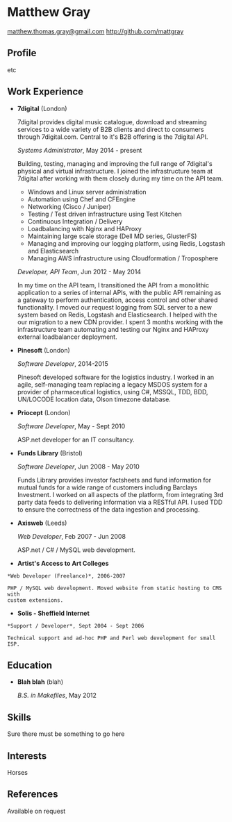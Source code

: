 Matthew Gray
============

<matthew.thomas.gray@gmail.com>
<http://github.com/mattgray>

Profile
-------

etc

Work Experience
---------------

*   **7digital** (London)

    7digital provides digital music catalogue, download and streaming services
    to a wide variety of B2B clients and direct to consumers through
    7digital.com. Central to it's B2B offering is the 7digital API.
    
    *Systems Administrator*, May 2014 - present
    
    Building, testing, managing and improving the full range of 7digital's
    physical and virtual infrastructure. I joined the infrastructure team at
    7digital after working with them closely during my time on the API team.

    - Windows and Linux server administration
    - Automation using Chef and CFEngine
    - Networking (Cisco / Juniper)
    - Testing / Test driven infrastructure using Test Kitchen
    - Continuous Integration / Delivery
    - Loadbalancing with Nginx and HAProxy
    - Maintaining large scale storage (Dell MD series, GlusterFS)
    - Managing and improving our logging platform, using Redis, Logstash and
      Elasticsearch
    - Managing AWS infrastructure using Cloudformation / Troposphere

    *Developer, API Team*, Jun 2012 - May 2014
    
    In my time on the API team, I transitioned the API from a monolithic
    application to a series of internal APIs, with the public API remaining as a
    gateway to perform authentication, access control and other shared
    functionality. I moved our request logging from SQL server to a new system
    based on Redis, Logstash and Elasticsearch. I helped with the our migration
    to a new CDN provider. I spent 3 months working with the infrastructure team
    automating and testing our Nginx and HAProxy external loadbalancer
    deployment.

*   **Pinesoft** (London)

    *Software Developer*, 2014-2015

    Pinesoft developed software for the logistics industry. I worked in an
    agile, self-managing team replacing a legacy MSDOS system for a provider of
    pharmaceutical logistics, using C#, MSSQL, TDD, BDD, UN/LOCODE location
    data, Olson timezone database.

*   **Priocept** (London)

    *Software Developer*, May - Sept 2010

    ASP.net developer for an IT consultancy.

*   **Funds Library** (Bristol)

    *Software Developer*, Jun 2008 - May 2010

    Funds Library provides investor factsheets and fund information for mutual
    funds for a wide range of customers including Barclays Investment. I worked
    on all aspects of the platform, from integrating 3rd party data feeds to
    delivering information via a RESTful API. I used TDD to ensure the
    correctness of the data ingestion and processing.

*   **Axisweb** (Leeds)

    *Web Developer*, Feb 2007 - Jun 2008

    ASP.net / C# / MySQL web development.

*    **Artist's Access to Art Colleges**

    *Web Developer (Freelance)*, 2006-2007

    PHP / MySQL web development. Moved website from static hosting to CMS with
    custom extensions.

*    **Solis - Sheffield Internet**

    *Support / Developer*, Sept 2004 - Sept 2006

    Technical support and ad-hoc PHP and Perl web development for small ISP.

Education
---------

*   **Blah blah** (blah)

    *B.S. in Makefiles*, May 2012

Skills
------

Sure there must be something to go here

Interests
---------

Horses

References
----------

Available on request


